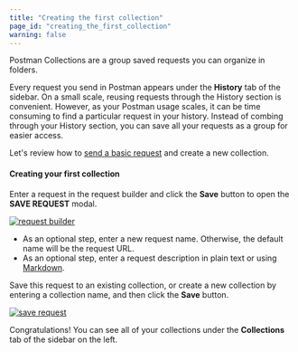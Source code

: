```yaml
---
title: "Creating the first collection"
page_id: "creating_the_first_collection"
warning: false
---
```


Postman Collections are a group saved requests you can organize in folders. 

Every request you send in Postman appears under the **History** tab of the sidebar. On a small scale, reusing requests through the History section is convenient. However, as your Postman usage scales, it can be time consuming to find a particular request in your history. Instead of combing through your History section, you can save all your requests as a group for easier access.

Let's review how to [send a basic request](docs/postman/launching_postman/sending_the_first_request) and create a new collection.

#### Creating your first collection

Enter a request in the request builder and click the **Save** button to open the **SAVE REQUEST** modal.

[![request builder](https://s3.amazonaws.com/postman-static-getpostman-com/postman-docs/create-first-collection.png)](https://s3.amazonaws.com/postman-static-getpostman-com/postman-docs/create-first-collection.png)

* As an optional step, enter a new request name. Otherwise, the default name will be the request URL.
*   As an optional step, enter a request description in plain text or using [Markdown](/docs/postman/collections/using_markdown_for_descriptions).

Save this request to an existing collection, or create a new collection by entering a collection name, and then click the **Save** button.

[![save request](https://s3.amazonaws.com/postman-static-getpostman-com/postman-docs/WS-first-request.png)](https://s3.amazonaws.com/postman-static-getpostman-com/postman-docs/WS-first-request.png)

Congratulations! You can see all of your collections under the **Collections** tab of the sidebar on the left.

